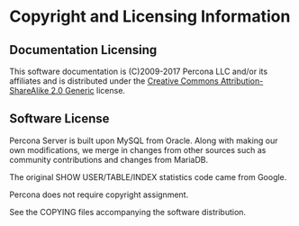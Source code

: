 # Copyright and Licensing Information

## Documentation Licensing

This software documentation is (C)2009-2017 Percona LLC and/or its affiliates
and is distributed under the [Creative Commons Attribution-ShareAlike 2.0
Generic](http://creativecommons.org/licenses/by-sa/2.0/) license.

## Software License

Percona Server is built upon MySQL from Oracle. Along with making our own
modifications, we merge in changes from other sources such as community
contributions and changes from MariaDB.

The original SHOW USER/TABLE/INDEX statistics code came from Google.

Percona does not require copyright assignment.

See the COPYING files accompanying the software distribution.
